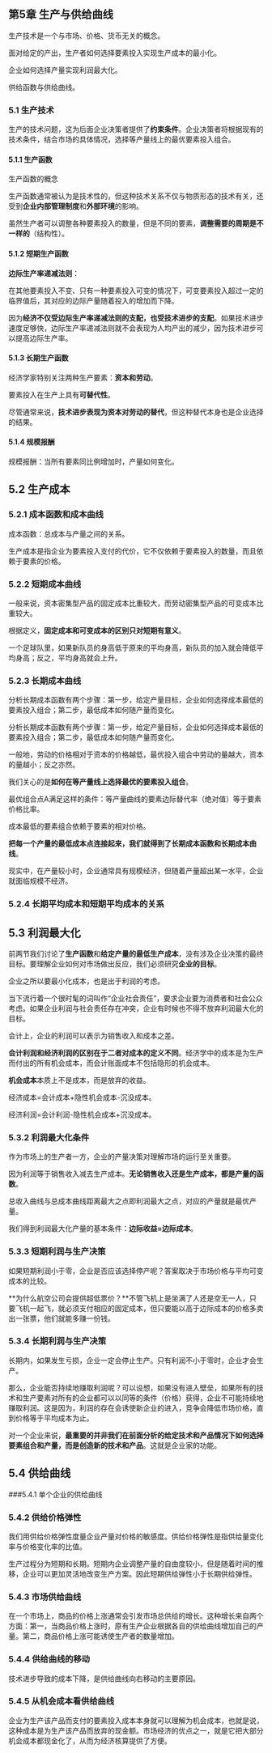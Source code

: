 ## 第5章 生产与供给曲线

生产技术是一个与市场、价格、货币无关的概念。

面对给定的产出，生产者如何选择要素投入实现生产成本的最小化。

企业如何选择产量实现利润最大化。

供给函数与供给曲线。

### 5.1 生产技术

生产的技术问题，这为后面企业决策者提供了**约束条件**。企业决策者将根据现有的技术条件，结合市场的具体情况，选择等产量线上的最优要素投入组合。

#### 5.1.1 生产函数

生产函数的概念

生产函数通常被认为是技术性的，但这种技术关系不仅与物质形态的技术有关，还受到**企业内部管理制度**和**外部环境**的影响。

虽然生产者可以调整各种要素投入的数量，但是不同的要素，**调整需要的周期是不一样的**（结构性）。

#### 5.1.2 短期生产函数

**边际生产率递减法则**：

在其他要素投入不变、只有一种要素投入可变的情况下，可变要素投入超过一定的临界值后，其对应的边际产量随着投入的增加而下降。



因为**经济不仅受边际生产率递减法则的支配，也受技术进步的支配**。如果技术进步速度足够快，边际生产率递减法则就不会表现为人均产出的减少，因为技术进步可以提高边际生产率。



#### 5.1.3 长期生产函数

经济学家特别关注两种生产要素：**资本和劳动**。

要素投入在生产上具有**可替代性**。

尽管通常来说，**技术进步表现为资本对劳动的替代**，但这种替代本身也是企业选择的结果。

#### 5.1.4 规模报酬

规模报酬：当所有要素同比例增加时，产量如何变化。

## 5.2 生产成本

### 5.2.1 成本函数和成本曲线

成本函数：总成本与产量之间的关系。

生产成本是指企业为要素投入支付的代价，它不仅依赖于要素投入的数量，而且依赖于要素的价格。

### 5.2.2 短期成本曲线

一般来说，资本密集型产品的固定成本比重较大，而劳动密集型产品的可变成本比重较大。

根据定义，**固定成本和可变成本的区别只对短期有意义**。



一个足球队里，如果新队员的身高低于原来的平均身高，新队员的加入就会降低平均身高；反之，平均身高就会上升。



### 5.2.3 长期成本曲线

分析长期成本函数有两个步骤：第一步，给定产量目标，企业如何选择成本最低的要素投入组合；第二步，最低成本如何随产量而变化。



分析长期成本函数有两个步骤：第一步，给定产量目标，企业如何选择成本最低的要素投入组合；第二步，最低成本如何随产量而变化。



一般地，劳动的价格相对于资本的价格越低，最优投入组合中劳动的量越大，资本的量越小；反之亦然。



我们关心的是**如何在等产量线上选择最优的要素投入组合**。

最优组合点A满足这样的条件：等产量曲线的要素边际替代率（绝对值）等于要素价格比率。



成本最低的要素组合依赖于要素的相对价格。



**把每一个产量的最低成本点连接起来，我们就得到了长期成本函数和长期成本曲线**。



现实中，在产量较小时，企业通常具有规模经济，但随着产量超出某一水平，企业就面临规模不经济。



### 5.2.4 长期平均成本和短期平均成本的关系



## 5.3 利润最大化

前两节我们讨论了**生产函数**和**给定产量的最低生产成本**，没有涉及企业决策的最终目标。要理解企业如何对市场做出反应，我们必须研究**企业的目标**。



企业之所以要最小化成本，也是出于利润的考虑。



当下流行着一个很时髦的词叫作“企业社会责任”，要求企业要为消费者和社会公众考虑。如果企业利润与社会责任存在冲突，企业有时候也不得不放弃利润最大化的目标。



会计上，企业的利润可以表示为销售收入和成本之差。



**会计利润和经济利润的区别在于二者对成本的定义不同**。经济学中的成本是为生产而付出的所有机会成本，而会计账面成本不包括隐形的机会成本。



**机会成本**本质上不是成本，而是放弃的收益。



经济成本=会计成本+隐性机会成本-沉没成本。

经济利润=会计利润-隐性机会成本+沉没成本。



### 5.3.2 利润最大化条件

作为市场上的生产者一方，企业的产量决策对理解市场的运行至关重要。

因为利润等于销售收入减去生产成本。**无论销售收入还是生产成本，都是产量的函数**。

总收入曲线与总成本曲线距离最大之点即利润最大之点，对应的产量就是最优产量。

我们得到利润最大化产量的基本条件：**边际收益=边际成本**。



### 5.3.3 短期利润与生产决策

如果短期利润小于零，企业是否应该选择停产呢？答案取决于市场价格与平均可变成本的比较。

**为什么航空公司会提供超低票价？**不管飞机上是坐满了人还是空无一人，只要飞机一起飞，就必须支付相应的固定成本，但只要能以高于边际成本的价格多卖出一张票，他们就能多赚一份钱。



### 5.3.4 长期利润与生产决策

长期内，如果发生亏损，企业一定会停止生产。只有利润不小于零时，企业才会生产。

那么，企业能否持续地赚取利润呢？可以设想，如果没有进入壁垒，如果所有的技术和生产要素对所有的企业都可以以同等的条件（价格）获得，企业不可能持续地赚取利润。这是因为，利润的存在会诱使新企业的进入，竞争会降低市场价格，直到价格等于平均成本为止。

对一个企业来说，**最重要的并非我们在前面分析的给定技术和产品情况下如何选择要素组合和产量，而是创造新的技术和产品**。这就是企业家的功能。



## 5.4 供给曲线

###5.4.1 单个企业的供给曲线

### 5.4.2 供给价格弹性

我们用供给价格弹性度量企业产量对价格的敏感度。供给价格弹性是指供给量变化率与价格变化率的比值。

生产过程分为短期和长期。短期内企业调整产量的自由度较小，但是随着时间的推移，企业可以更加灵活地改变生产方案。因此短期供给弹性小于长期供给弹性。

### 5.4.3 市场供给曲线

在一个市场上，商品的价格上涨通常会引发市场总供给的增长。这种增长来自两个方面：第一，当商品价格上涨时，原有生产企业根据各自的供给曲线增加自己的产量。第二，商品价格上涨可能诱使生产者的数量增加。

### 5.4.4 供给曲线的移动

技术进步导致的成本下降，是供给曲线向右移动的主要原因。

### 5.4.5 从机会成本看供给曲线

企业为生产该产品而支付的要素投入成本本身就可以理解为机会成本，也就是说，这种成本是为生产该产品而放弃的现金额。市场经济的优点之一，就是它把大部分机会成本都现金化了，从而为经济核算提供了方便。

